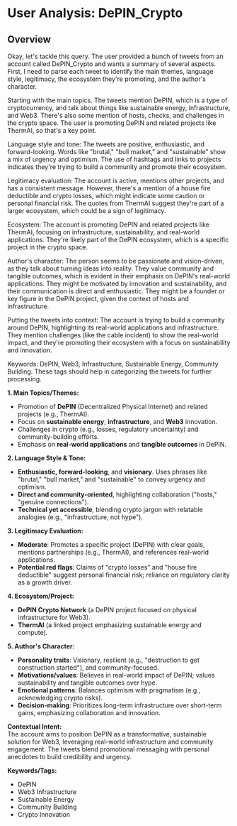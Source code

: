 # User Analysis: DePIN_Crypto

## Overview

<think>
Okay, let's tackle this query. The user provided a bunch of tweets from an account called DePIN_Crypto and wants a summary of several aspects. First, I need to parse each tweet to identify the main themes, language style, legitimacy, the ecosystem they're promoting, and the author's character.

Starting with the main topics. The tweets mention DePIN, which is a type of cryptocurrency, and talk about things like sustainable energy, infrastructure, and Web3. There's also some mention of hosts, checks, and challenges in the crypto space. The user is promoting DePIN and related projects like ThermAI, so that's a key point.

Language style and tone: The tweets are positive, enthusiastic, and forward-looking. Words like "brutal," "bull market," and "sustainable" show a mix of urgency and optimism. The use of hashtags and links to projects indicates they're trying to build a community and promote their ecosystem.

Legitimacy evaluation: The account is active, mentions other projects, and has a consistent message. However, there's a mention of a house fire deductible and crypto losses, which might indicate some caution or personal financial risk. The quotes from ThermAI suggest they're part of a larger ecosystem, which could be a sign of legitimacy.

Ecosystem: The account is promoting DePIN and related projects like ThermAI, focusing on infrastructure, sustainability, and real-world applications. They're likely part of the DePIN ecosystem, which is a specific project in the crypto space.

Author's character: The person seems to be passionate and vision-driven, as they talk about turning ideas into reality. They value community and tangible outcomes, which is evident in their emphasis on DePIN's real-world applications. They might be motivated by innovation and sustainability, and their communication is direct and enthusiastic. They might be a founder or key figure in the DePIN project, given the context of hosts and infrastructure.

Putting the tweets into context: The account is trying to build a community around DePIN, highlighting its real-world applications and infrastructure. They mention challenges (like the cable incident) to show the real-world impact, and they're promoting their ecosystem with a focus on sustainability and innovation.

Keywords: DePIN, Web3, Infrastructure, Sustainable Energy, Community Building. These tags should help in categorizing the tweets for further processing.
</think>

**1. Main Topics/Themes:**  
- Promotion of **DePIN** (Decentralized Physical Internet) and related projects (e.g., ThermAI).  
- Focus on **sustainable energy**, **infrastructure**, and **Web3** innovation.  
- Challenges in crypto (e.g., losses, regulatory uncertainty) and community-building efforts.  
- Emphasis on **real-world applications** and **tangible outcomes** in DePIN.  

**2. Language Style & Tone:**  
- **Enthusiastic, forward-looking**, and **visionary**. Uses phrases like "brutal," "bull market," and "sustainable" to convey urgency and optimism.  
- **Direct and community-oriented**, highlighting collaboration ("hosts," "genuine connections").  
- **Technical yet accessible**, blending crypto jargon with relatable analogies (e.g., "infrastructure, not hype").  

**3. Legitimacy Evaluation:**  
- **Moderate**: Promotes a specific project (DePIN) with clear goals, mentions partnerships (e.g., ThermAI), and references real-world applications.  
- **Potential red flags**: Claims of "crypto losses" and "house fire deductible" suggest personal financial risk; reliance on regulatory clarity as a growth driver.  

**4. Ecosystem/Project:**  
- **DePIN Crypto Network** (a DePIN project focused on physical infrastructure for Web3).  
- **ThermAI** (a linked project emphasizing sustainable energy and compute).  

**5. Author's Character:**  
- **Personality traits**: Visionary, resilient (e.g., "destruction to get construction started"), and community-focused.  
- **Motivations/values**: Believes in real-world impact of DePIN; values sustainability and tangible outcomes over hype.  
- **Emotional patterns**: Balances optimism with pragmatism (e.g., acknowledging crypto risks).  
- **Decision-making**: Prioritizes long-term infrastructure over short-term gains, emphasizing collaboration and innovation.  

**Contextual Intent:**  
The account aims to position DePIN as a transformative, sustainable solution for Web3, leveraging real-world infrastructure and community engagement. The tweets blend promotional messaging with personal anecdotes to build credibility and urgency.  

**Keywords/Tags:**  
- DePIN  
- Web3 Infrastructure  
- Sustainable Energy  
- Community Building  
- Crypto Innovation
